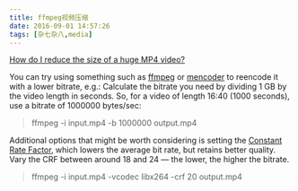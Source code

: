 ```yaml
---
title: ffmpeg视频压缩
date: 2016-09-01 14:57:26
tags: [杂七杂八,media]
---
```


[How do I reduce the size of a huge MP4 video?](http://superuser.com/questions/4244/how-do-i-reduce-the-size-of-a-huge-mp4-video)

You can try using something such as [ffmpeg](http://ffmpeg.org/) or [mencoder](http://www.mplayerhq.hu/design7/news.html) to reencode it with a lower bitrate, e.g.:
Calculate the bitrate you need by dividing 1 GB by the video length in seconds. So, for a video of length 16:40 (1000 seconds), use a bitrate of 1000000 bytes/sec:
> ffmpeg -i input.mp4 -b 1000000 output.mp4

Additional options that might be worth considering is setting the [Constant Rate Factor](https://trac.handbrake.fr/wiki/CRFGuide), which lowers the average bit rate, but retains better quality. Vary the CRF between around 18 and 24 — the lower, the higher the bitrate.
> ffmpeg -i input.mp4 -vcodec libx264 -crf 20 output.mp4